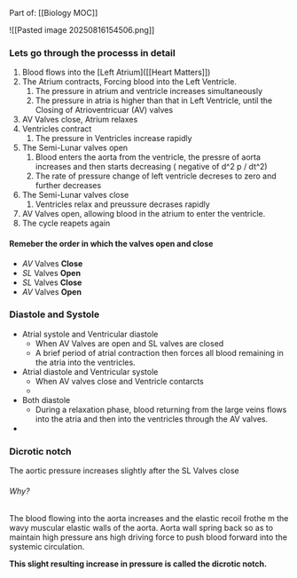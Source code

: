 Part of: [[Biology MOC]]


![[Pasted image 20250816154506.png]]


### Lets go through the processs in detail
1. Blood flows into the [Left Atrium]([[Heart Matters]])
2. The Atrium contracts, Forcing blood into the Left  Ventricle.
	1. The pressure in atrium and ventricle increases simultaneously
	2. The pressure in atria is higher than that in Left Ventricle, until the Closing of Atrioventricuar (AV) valves
3. AV Valves close, Atrium relaxes
4. Ventricles contract
	1. The pressure in Ventricles increase rapidly
5. The Semi-Lunar valves open
	1. Blood enters the aorta from the ventricle, the pressre of aorta increases and  then starts decreasing ( negative of d^2 p / dt^2)
	2. The rate of pressure change  of left ventricle decreses to zero and further decreases
6. The Semi-Lunar valves close
	1. Ventricles relax and preussure decrases rapidly
7. AV Valves open, allowing blood in the atrium to enter the ventricle.
8. The cycle reapets again







#### Remeber the order in which the valves open and close
- *AV* Valves **Close**
- *SL* Valves **Open**
- *SL* Valves **Close**
- *AV* Valves **Open**


### Diastole and Systole

- Atrial systole and Ventricular diastole
	- When AV Valves are open and SL valves are closed
	-  A brief period of atrial contraction then forces all blood remaining in the atria into the ventricles.
- Atrial diastole and Ventricular systole
	- When AV valves close and Ventricle contarcts
	-
- Both diastole
	- During a relaxation phase, blood returning from the large veins flows into the atria and then into the ventricles through the AV valves.
-


### Dicrotic notch
The aortic pressure increases slightly after the SL Valves close
###### Why?
The blood flowing into the aorta increases and the elastic recoil frothe m the wavy muscular elastic walls of the aorta.
Aorta wall spring back so as to maintain high pressure ans high driving force to push blood forward into the systemic circulation.

**This slight resulting increase in pressure is called the dicrotic notch.**

